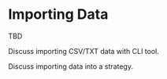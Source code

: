 # Importing Data

TBD

Discuss importing CSV/TXT data with CLI tool.

Discuss importing data into a strategy.
